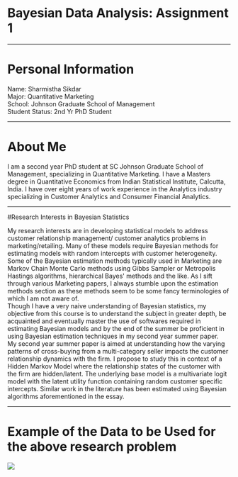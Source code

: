 # Bayesian Data Analysis: Assignment 1
----

# Personal Information

Name: Sharmistha Sikdar  
Major: Quantitative Marketing  
School: Johnson Graduate School of Management  
Student Status: 2nd Yr PhD Student 

---

# About Me

I am a second year PhD student at SC Johnson Graduate School of Management, specializing in Quantitative Marketing. I have a Masters degree in Quantitative Economics from Indian Statistical Institute, Calcutta, India. I have over eight years of work experience in the Analytics industry specializing in Customer Analytics and Consumer Financial Analytics. 

-----
#Research Interests in Bayesian Statistics

My research interests are in developing statistical models to address customer relationship management/ customer analytics problems in marketing/retailing. Many of these models require Bayesian methods for estimating models with random intercepts with customer heterogeneity. Some of the Bayesian estimation methods typically used in Marketing are Markov Chain Monte Carlo methods using Gibbs Sampler or Metropolis Hastings algorithms, hierarchical Bayes' methods and the like. As I sift through various Marketing papers, I always stumble upon the estimation methods section as these methods seem to be some fancy terminologies of which I am not aware of.  
Though I have a very naive understanding of Bayesian statistics, my objective from this course is to understand the subject in greater depth, be acquainted and eventually master the use of softwares required in estimating Bayesian models and by the end of the summer be proficient in using Bayesian estimation techniques in my second year summer paper.  
My second year summer paper is aimed at understanding how  the varying patterns of cross-buying from a multi-category seller impacts the customer relationship dynamics with the firm. I propose to study this in context of a Hidden Markov Model where the relationship states of the customer with the firm are hidden/latent. The underlying base model is a multivariate logit model with the latent utility function containing random customer specific intercepts. Similar work in the literature has been estimated using Bayesian algorithms aforementioned in the essay. 

---

# Example of the Data to be Used for the above research problem

![](file:///C:\BayesianCourse\image.png?raw=true)




